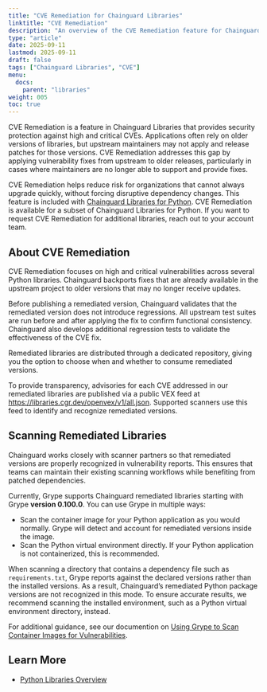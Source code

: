 ```yaml
---
title: "CVE Remediation for Chainguard Libraries"
linktitle: "CVE Remediation"
description: "An overview of the CVE Remediation feature for Chainguard Libraries."
type: "article"
date: 2025-09-11
lastmod: 2025-09-11
draft: false
tags: ["Chainguard Libraries", "CVE"]
menu:
  docs:
    parent: "libraries"
weight: 005
toc: true
---
```


CVE Remediation is a feature in Chainguard Libraries that provides security protection against high and critical CVEs. Applications often rely on older versions of libraries, but upstream maintainers may not apply and release patches for those versions. CVE Remediation addresses this gap by applying vulnerability fixes from upstream to older releases, particularly in cases where maintainers are no longer able to support and provide fixes. 

CVE Remediation helps reduce risk for organizations that cannot always upgrade quickly, without forcing disruptive dependency changes. This feature is included with [Chainguard Libraries for Python](/chainguard/libraries/python/overview). CVE Remediation is available for a subset of Chainguard Libraries for Python. If you want to request CVE Remediation for additional libraries, reach out to your account team.

## About CVE Remediation
CVE Remediation focuses on high and critical vulnerabilities across several Python libraries. Chainguard backports fixes that are already available in the upstream project to older versions that may no longer receive updates.

Before publishing a remediated version, Chainguard validates that the remediated version does not introduce regressions. All upstream test suites are run before and after applying the fix to confirm functional consistency. Chainguard also develops additional regression tests to validate the effectiveness of the CVE fix.

Remediated libraries are distributed through a dedicated repository, giving you the option to choose when and whether to consume remediated versions.

To provide transparency, advisories for each CVE addressed in our remediated libraries are published via a public VEX feed
at <https://libraries.cgr.dev/openvex/v1/all.json>. Supported scanners use this feed to identify and recognize remediated versions.

## Scanning Remediated Libraries

Chainguard works closely with scanner partners so that remediated versions are properly recognized in vulnerability reports. This ensures that teams can maintain their existing scanning workflows while benefiting from patched dependencies.

Currently, Grype supports Chainguard remediated libraries starting with Grype **version 0.100.0**. You can use Grype in multiple ways:
- Scan the container image for your Python application as you would normally. Grype will detect and account for remediated versions inside the image.
- Scan the Python virtual environment directly. If your Python application is not containerized, this is recommended.

When scanning a directory that contains a dependency file such as `requirements.txt`, Grype reports against the declared versions rather than the installed versions. As a result, Chainguard’s remediated Python package versions are not recognized in this mode. To ensure accurate results, we recommend scanning the installed environment, such as a Python virtual environment directory, instead.

For additional guidance, see our documention on [Using Grype to Scan Container Images for Vulnerabilities](/chainguard/chainguard-images/staying-secure/working-with-scanners/grype-tutorial/index).

## Learn More

- [Python Libraries Overview](/chainguard/libraries/python/overview)
